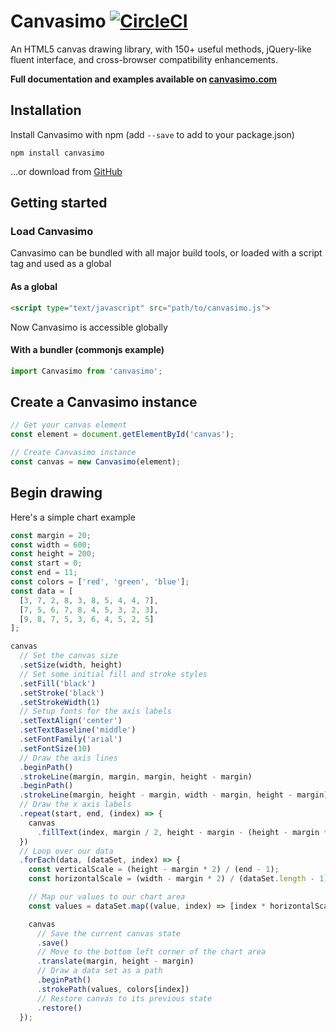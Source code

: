 # Canvasimo [![CircleCI](https://circleci.com/gh/JakeSidSmith/canvasimo/tree/master.svg?style=svg)](https://circleci.com/gh/JakeSidSmith/canvasimo/tree/master)

An HTML5 canvas drawing library, with 150+ useful methods, jQuery-like fluent interface, and cross-browser compatibility enhancements.

**Full documentation and examples available on [canvasimo.com](http://canvasimo.com)**

## Installation

Install Canvasimo with npm (add `--save` to add to your package.json)

```shell
npm install canvasimo
```

...or download from [GitHub](https://github.com/JakeSidSmith/canvasimo)

## Getting started

### Load Canvasimo

Canvasimo can be bundled with all major build tools, or loaded with a script tag and used as a global

#### As a global

```html
<script type="text/javascript" src="path/to/canvasimo.js">
```

Now Canvasimo is accessible globally

#### With a bundler (commonjs example)

```typescript
import Canvasimo from 'canvasimo';
```

## Create a Canvasimo instance

```typescript
// Get your canvas element
const element = document.getElementById('canvas');

// Create Canvasimo instance
const canvas = new Canvasimo(element);
```

## Begin drawing

Here's a simple chart example

```typescript
const margin = 20;
const width = 600;
const height = 200;
const start = 0;
const end = 11;
const colors = ['red', 'green', 'blue'];
const data = [
  [3, 7, 2, 8, 3, 8, 5, 4, 4, 7],
  [7, 5, 6, 7, 8, 4, 5, 3, 2, 3],
  [9, 8, 7, 5, 3, 6, 4, 5, 2, 5]
];

canvas
  // Set the canvas size
  .setSize(width, height)
  // Set some initial fill and stroke styles
  .setFill('black')
  .setStroke('black')
  .setStrokeWidth(1)
  // Setup fonts for the axis labels
  .setTextAlign('center')
  .setTextBaseline('middle')
  .setFontFamily('arial')
  .setFontSize(10)
  // Draw the axis lines
  .beginPath()
  .strokeLine(margin, margin, margin, height - margin)
  .beginPath()
  .strokeLine(margin, height - margin, width - margin, height - margin)
  // Draw the x axis labels
  .repeat(start, end, (index) => {
    canvas
      .fillText(index, margin / 2, height - margin - (height - margin * 2) / 10 * index)
  })
  // Loop over our data
  .forEach(data, (dataSet, index) => {
    const verticalScale = (height - margin * 2) / (end - 1);
    const horizontalScale = (width - margin * 2) / (dataSet.length - 1);

    // Map our values to our chart area
    const values = dataSet.map((value, index) => [index * horizontalScale, -value * verticalScale]);

    canvas
      // Save the current canvas state
      .save()
      // Move to the bottom left corner of the chart area
      .translate(margin, height - margin)
      // Draw a data set as a path
      .beginPath()
      .strokePath(values, colors[index])
      // Restore canvas to its previous state
      .restore()
  });
```
